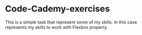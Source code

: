 # Code-Cademy-exercises
This is a simple task that represent some of my skills. In this case represents my skills to work with Flexbox property. 
